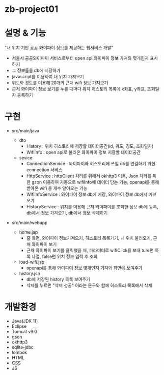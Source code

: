 # zb-project01
# 설명 & 기능
 "내 위치 기반 공공 와이파이 정보를 제공하는 웹서비스 개발"
 - 서울시 공공와이파이 서비스로부터 open api 와이파이 정보 가져와 몇개인지 표시하기
 - 그 정보들을 db에 저장하기 
 - javascript를 이용하여 내 위치 가져오기
 - 위도와 경도를 이용해 20개의 근처 wifi 정보 가져오기
 - 근처 와이파이 정보 보기를 누를 때마다 위치 히스토리 목록에 x좌표, y좌표, 조회일자 등록하기

# 구현
- src/main/java
  - dto
    - History : 위치 히스토리에 저장할 데이터공간(id, 위도, 경도, 조회일자) 
    - WifiInfo : open api로 불러온 와이파이 정보 저장할 데이터공간
  - sevice
    - ConnectionService : 와이파이와 히스토리에 쓰일 db를 연결하기 위한 connection 서비스
    - HttpService : httpClient 처리를 위해서 okhttp3 이용, 
                    Json 처리를 위한 gson 이용하여 자동으로 wifiInfo에 데이터 담는 기능,
                    openapi를 통해 받아온 wifi 총 개수 알아오는 기능
    - WifiInfoService : 와이파이 정보 db에 저장, 와이파이 정보 db에서 가져오기
    - HistoryService : 위치를 이용해 근처 와이파이를 조회한 정보 db에 등록, db에서 정보 가져오기, db에서 정보 삭제하기
    
- src/main/webapp
  - home.jsp
    - 홈 화면, 와이파이 정보가져오기, 히스토리 목록가기, 내 위치 불러오기, 근처 와이파이 보기
    - 근처 와이파이 보기를 클릭했을 때, 파라미터로 wifiClick을 보내 ture면 목록 나열, false면 위치 정보 입력 후 조회
  - load-wifi.jsp
    - openapi를 통해 와이파이 정보 몇개인지 가져와 화면에 보여주기
  - history.jsp
    -  db에 저장된 history 목록 보여주기
    -  삭제를 누르면 "삭제 성공" 이라는 문구와 함께 히스토리 목록에서 삭제

# 개발환경
 - Java(JDK 11)
 - Eclipse
 - Tomcat v9.0
 - gson
 - okhttp3
 - sqlite-jdbc
 - lombok
 - HTML
 - CSS
 - JS
